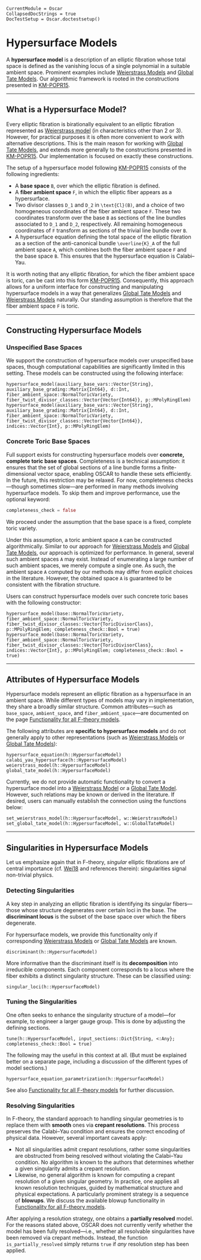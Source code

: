 ```@meta
CurrentModule = Oscar
CollapsedDocStrings = true
DocTestSetup = Oscar.doctestsetup()
```

# Hypersurface Models

A **hypersurface model** is a description of an elliptic fibration whose
total space is defined as the vanishing locus of a single polynomial in a
suitable ambient space. Prominent examples include [Weierstrass Models](@ref)
and [Global Tate Models](@ref). Our algorithmic framework is rooted in the
constructions presented in [KM-POPR15](@cite).

---

## What is a Hypersurface Model?

Every elliptic fibration is birationally equivalent to an elliptic fibration
represented as [Weierstrass model](@ref) (in characteristics other than 2 or 3).
However, for practical purposes it is often more convenient to work with alternative
descriptions. This is the main reason for working with [Global Tate Models](@ref),
and extends more generally to the constructions presented in [KM-POPR15](@cite).
Our implementation is focused on exactly these constructions.

The setup of a hypersurface model following [KM-POPR15](@cite) consists of the
following ingredients:

- A **base space** ``B``, over which the elliptic fibration is defined.
- A **fiber ambient space** ``F``, in which the elliptic fiber appears as a hypersurface.
- Two divisor classes ``D_1`` and ``D_2`` in ``\text{Cl}(B)``, and a choice of two homogeneous coordinates of the fiber ambient space ``F``. These two coordinates transform over the base ``B`` as sections of the line bundles associated to ``D_1`` and ``D_2``, respectively. All remaining homogeneous coordinates of ``F`` transform as sections of the trivial line bundle over ``B``.
- A hypersurface equation defining the total space of the elliptic fibration as a section of the anti-canonical bundle ``\overline{K}_A`` of the full ambient space ``A``, which combines both the fiber ambient space ``F`` and the base space ``B``. This ensures that the hypersurface equation is Calabi–Yau.

It is worth noting that any elliptic fibration, for which the fiber ambient space is toric,
can be cast into this form [KM-POPR15](@cite). Consequently, this approach allows for a
uniform interface for constructing and manipulating hypersurface models in a way that
generalizes [Global Tate Models](@ref) and [Weierstrass Models](@ref) naturally. Our standing
assumption is therefore that the fiber ambient space ``F`` is toric.

---

## Constructing Hypersurface Models

### Unspecified Base Spaces

We support the construction of hypersurface models over unspecified base spaces, though
computational capabilities are significantly limited in this setting. These models can
be constructed using the following interface:

```@docs
hypersurface_model(auxiliary_base_vars::Vector{String}, auxiliary_base_grading::Matrix{Int64}, d::Int, fiber_ambient_space::NormalToricVariety, fiber_twist_divisor_classes::Vector{Vector{Int64}}, p::MPolyRingElem)
hypersurface_model(auxiliary_base_vars::Vector{String}, auxiliary_base_grading::Matrix{Int64}, d::Int, fiber_ambient_space::NormalToricVariety, fiber_twist_divisor_classes::Vector{Vector{Int64}}, indices::Vector{Int}, p::MPolyRingElem)
```

### Concrete Toric Base Spaces

Full support exists for constructing hypersurface models over **concrete, complete toric base spaces**.
Completeness is a technical assumption: it ensures that the set of global sections of a line bundle
forms a finite-dimensional vector space, enabling OSCAR to handle these sets efficiently. In the
future, this restriction may be relaxed. For now, completeness checks—though sometimes slow—are
performed in many methods involving hypersurface models. To skip them and improve performance, use
the optional keyword:

```julia
completeness_check = false
```

We proceed under the assumption that the base space is a fixed, complete toric variety.

Under this assumption, a toric ambient space ``A`` can be constructed algorithmically. Similar to
our approach for [Weierstrass Models](@ref) and [Global Tate Models](@ref), our approach is optimized
for performance. In general, several such ambient spaces ``A`` may exist. Instead of enumerating a
large number of such ambient spaces, we merely compute a single one. As such, the ambient space ``A``
computed by our methods may differ from explicit choices in the literature. However, the obtained
space ``A`` is guaranteed to be consistent with the fibration structure.

Users can construct hypersurface models over such concrete toric bases with the following constructor:

```@docs
hypersurface_model(base::NormalToricVariety, fiber_ambient_space::NormalToricVariety, fiber_twist_divisor_classes::Vector{ToricDivisorClass}, p::MPolyRingElem; completeness_check::Bool = true)
hypersurface_model(base::NormalToricVariety, fiber_ambient_space::NormalToricVariety, fiber_twist_divisor_classes::Vector{ToricDivisorClass}, indices::Vector{Int}, p::MPolyRingElem; completeness_check::Bool = true)
```

---

## Attributes of Hypersurface Models

Hypersurface models represent an elliptic fibration as a hypersurface in an ambient space. While different types
of models may vary in implementation, they share a broadly similar structure. Common attributes—such as `base_space`,
`ambient_space`, and `fiber_ambient_space`—are documented on the page [Functionality for all F-theory models](@ref).

The following attributes are **specific to hypersurface models** and do not generally apply to other representations
(such as [Weierstrass Models](@ref) or [Global Tate Models](@ref)):

```@docs
hypersurface_equation(h::HypersurfaceModel)
calabi_yau_hypersurface(h::HypersurfaceModel)
weierstrass_model(h::HypersurfaceModel)
global_tate_model(h::HypersurfaceModel)
```

Currently, we do not provide automatic functionality to convert a hypersurface model into a [Weierstrass Model](@ref) or
a [Global Tate Model](@ref). However, such relations may be known or derived in the literature. If desired, users can
manually establish the connection using the functions below:

```@docs
set_weierstrass_model(h::HypersurfaceModel, w::WeierstrassModel)
set_global_tate_model(h::HypersurfaceModel, w::GlobalTateModel)
```

---

## Singularities in Hypersurface Models

Let us emphasize again that in F-theory, *singular* elliptic fibrations are of central importance (cf. [Wei18](@cite)
and references therein): singularities signal non-trivial physics.

### Detecting Singularities

A key step in analyzing an elliptic fibration is identifying its singular fibers—those whose structure degenerates
over certain loci in the base. The **discriminant locus** is the subset of the base space over which the fibers degenerate.

For hypersurface models, we provide this functionality only if corresponding [Weierstrass Models](@ref) or
[Global Tate Models](@ref) are known.

```@docs
discriminant(h::HypersurfaceModel)
```

More informative than the discriminant itself is its **decomposition** into irreducible components. Each component
corresponds to a locus where the fiber exhibits a distinct singularity structure. These can be classified using:

```@docs
singular_loci(h::HypersurfaceModel)
```

### Tuning the Singularities

One often seeks to enhance the singularity structure of a model—for example, to engineer a larger gauge group. This is
done by adjusting the defining sections.

```@docs
tune(h::HypersurfaceModel, input_sections::Dict{String, <:Any}; completeness_check::Bool = true)
```

The following may the useful in this context at all. (But must be explained better on a separate page, including a discussion
of the different types of model sections.)

```@docs
hypersurface_equation_parametrization(h::HypersurfaceModel)
```

See also [Functionality for all F-theory models](@ref) for further discussion.

### Resolving Singularities

In F-theory, the standard approach to handling singular geometries is to replace them with **smooth** ones via
**crepant resolutions**. This process preserves the Calabi–Yau condition and ensures the correct encoding of physical
data. However, several important caveats apply:

- Not all singularities admit crepant resolutions, rather some singularities are obstructed from being resolved without violating the Calabi–Yau condition. No algorithm is known to the authors that determines whether a given singularity admits a crepant resolution.
- Likewise, no general algorithm is known for computing a crepant resolution of a given singular geometry. In practice, one applies all known resolution techniques, guided by mathematical structure and physical expectations. A particularly prominent strategy is a sequence of **blowups**. We discuss the available blowup functionality in [Functionality for all F-theory models](@ref).

After applying a resolution strategy, one obtains a **partially resolved** model. For the reasons stated above, OSCAR
does not currently verify whether the model has been fully resolved—i.e., whether all resolvable singularities have been
removed via crepant methods. Instead, the function `is_partially_resolved` simply returns `true` if *any* resolution step
has been applied.
